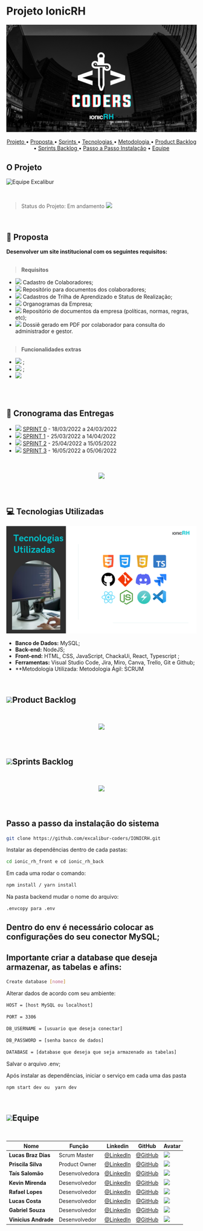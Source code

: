 # Projeto IonicRH

![Equipe ExcaliburCoders](./docs/img/1.png)

<p align="center">
  <a href ="#o-projeto"> Projeto </a>  • 
  <a href ="#dart-proposta"> Proposta </a>  • 
  <a href ="#calendar-cronograma-das-sprints"> Sprints </a>  • 
  <a href ="#computer-tecnologias-utilizadas"> Tecnologias </a>  • 
  <a href ="#bulb-metodologia-utilizada"> Metodologia </a>  • 
  <a href ="#product-backlog">Product Backlog </a>  •
  <a href ="#sprints-backlog">Sprints Backlog </a>  •
  <a href ="#instalacao">Passo a Passo Instalação</a>  •
  <a href ="#equipe"> Equipe </a> 
</p>


## O Projeto
![Equipe Excalibur](/readme/objetivo.png "Objetivo Equipe Excalibur")

<br>

> Status do Projeto: Em andamento <img src = "./readme/Works-in-progress-icon.png" />

<br>

## :dart: Proposta

**Desenvolver um site institucional com os seguintes requisitos:**<br><br>

 > **Requisitos**

 - <img src = "./readme/feito.jpeg" /> Cadastro de Colaboradores;
 - <img src = "./readme/feito.jpeg" /> Repositório para documentos dos colaboradores;
 - <img src = "./readme/feito.jpeg" /> Cadastros de Trilha de Aprendizado e Status de Realização;
 - <img src = "./readme/feito.jpeg" /> Organogramas da Empresa;
 - <img src = "./readme/feito.jpeg" /> Repositório de documentos da empresa (políticas, normas, regras, etc);
 - <img src = "./readme/feito.jpeg" /> Dossiê gerado em PDF por colaborador para consulta do administrador e gestor.<br><br>

 > **Funcionalidades extras**

 - <img src = "./readme/feito.jpeg" />  ;
 - <img src = "./readme/feito.jpeg" />  ;
 - <img src = "./readme/feito.jpeg" />  <br><br>

<br>


## :calendar: Cronograma das Entregas

- <img src = "./readme/feito.jpeg" /> [SPRINT 0](https://github.com/excalibur-coders/IONICRH/releases/tag/sprint0) - 18/03/2022 a 24/03/2022
- <img src = "./readme/feito.jpeg" /> [SPRINT 1](https://github.com/excalibur-coders/IONICRH/releases/tag/sprint1) - 25/03/2022 a 14/04/2022
- <img src = "./readme/feito.jpeg" /> [SPRINT 2](https://github.com/excalibur-coders/IONICRH/releases/tag/sprint2) - 25/04/2022 a 15/05/2022
- <img src = "./readme/feito.jpeg" /> [SPRINT 3](https://github.com/excalibur-coders/IONICRH/releases/tag/sprint3) - 16/05/2022 a 05/06/2022

<h1 align="center"> <img src = "./readme/cronograma_sprints.png"/></h1>

<br>

## 💻 Tecnologias Utilizadas

![Tecnologias](./docs/img/tecnologias.png)
* **Banco de Dados:** MySQL;
* **Back-end:** NodeJS;
* **Front-end:** HTML, CSS, JavaScript, ChackaUi, React, Typescript ;
* **Ferramentas:** Visual Studio Code, Jira, Miro, Canva, Trello, Git e Github;
* **Metodologia Utilizada: Metodologia Ágil: SCRUM

<br>

## <img src = "./readme/back_log.png"/>Product Backlog

<h1 align="center"> <img src = "./readme/product_backlog.png" /></h1> 

<br>

## <img src = "./readme/back_log.png"/>Sprints Backlog 

<h1 align="center"> <img src = "./readme/sprintbacklog.png" /></h1> 

<br>


## Passo a passo da instalação do sistema

```bash
git clone https://github.com/excalibur-coders/IONICRH.git
```

Instalar as dependências dentro de cada pastas:

```bash
cd ionic_rh_front e cd ionic_rh_back
```

Em cada uma rodar o comando:

```bash
npm install / yarn install
```

Na pasta backend mudar o nome do arquivo:

```bash
.envcopy para .env
```

## Dentro do env é necessário colocar as configurações do seu conector MySQL;

## Importante criar a database que deseja armazenar, as tabelas e afins:

```bash
Create database [nome]
```

Alterar dados de acordo com seu ambiente:

```bash
HOST = [host MySQL ou localhost]
```

```bash
PORT = 3306
```

```bash
DB_USERNAME = [usuario que deseja conectar]
```

```bash
DB_PASSWORD = [senha banco de dados]
```

```bash
DATABASE = [database que deseja que seja armazenado as tabelas]
```

Salvar o arquivo .env;

Após instalar as dependências, iniciar o serviço em cada uma das pasta

```bash
npm start dev ou  yarn dev
```

<br>

## <img src = "./readme/equipe_icon.png"/>Equipe 

<br>

|Nome|Função|Linkedin|GitHub|Avatar|
| -------- |-------- |-------- |-------- |-------- |
|**Lucas Braz Dias**|Scrum Master|[@LinkedIn](https://www.linkedin.com/in/lucas-braz-dias/)|[@GitHub](https://github.com/lucasbdias)|<img src = "./readme/tais.jpeg">|
|**Priscila Silva**|Product Owner|[@LinkedIn](https://www.linkedin.com/in/priscilasilva1801/)|[@GitHub](https://github.com/prsilva)|<img src = "./readme/tais.jpeg">|
|**Taís Salomão**|Desenvolvedora|[@LinkedIn](https://www.linkedin.com/in/tais-salomao/)|[@GitHub](https://github.com/taissalomao)|<img src = "./readme/tais.jpeg">|
|**Kevin Mirenda**|Desenvolvedor|[@LinkedIn](https://www.linkedin.com/in/kevin-mirenda-a54a64220)|[@GitHub](https://github.com/KevinFMfatec)|<img src = "./readme/tais.jpeg">|
|**Rafael Lopes**|Desenvolvedor|[@LinkedIn](https://www.linkedin.com/in/rafael-leonardo-lopes/)|[@GitHub](https://github.com/Rafael-leonardo)|<img src = "./readme/tais.jpeg">|
|**Lucas Costa**|Desenvolvedor|[@LinkedIn](https://www.linkedin.com/in/lucas-costa-a49a01219/)|[@GitHub](https://github.com/ddaiwon)|<img src = "./readme/tais.jpeg">|
|**Gabriel Souza**|Desenvolvedor|[@LinkedIn](https://www.linkedin.com/in/gabriel-souza-bicho-nunes-429191185/)|[@GitHub](https://github.com/ZeroPirata)|<img src = "./readme/tais.jpeg">|
|**Vinicius Andrade**|Desenvolvedor|[@LinkedIn](https://www.linkedin.com/in/vin%C3%ADcius-barbosa-78111a206/)|[@GitHub](https://github.com/ViniciusAndBar)|<img src = "./readme/tais.jpeg">|

<br>

